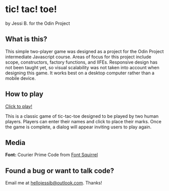 # tic! tac! toe!
by Jessi B. for the Odin Project

## What is this?
This simple two-player game was designed as a project for the Odin Project intermediate Javascript course. Areas of focus for this project
include scope, constructors, factory functions, and IIFEs. Responsive design has not been taught yet, so visual scalability was not taken into 
account when designing this game. It works best on a desktop computer rather than a mobile device.

## How to play
[Click to play!](https://baumjessi.github.io/tic-tac-toe)    

This is a classic game of tic-tac-toe designed to be played by two human players. Players can enter their names and click to place their marks. Once the game is complete, a dialog will appear inviting users to play again.

## Media
**Font:** Courier Prime Code from [Font Squirrel](https://www.fontsquirrel.com/fonts/courier-prime-code)

## Found a bug or want to talk code?
Email me at hellojessib@outlook.com. Thanks! 
